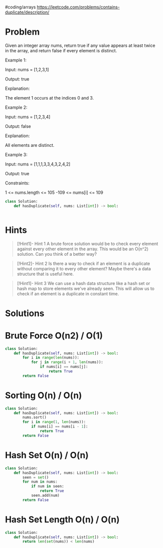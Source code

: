 #coding/arrays 
https://leetcode.com/problems/contains-duplicate/description/

# Problem 
Given an integer array nums, return true if any value appears at least twice in the array, and return false if every element is distinct.

 

Example 1:

Input: nums = [1,2,3,1]

Output: true

Explanation:

The element 1 occurs at the indices 0 and 3.

Example 2:

Input: nums = [1,2,3,4]

Output: false

Explanation:

All elements are distinct.

Example 3:

Input: nums = [1,1,1,3,3,4,3,2,4,2]

Output: true

 

Constraints:

1 <= nums.length <= 105
-109 <= nums[i] <= 109

```python
class Solution:
    def hasDuplicate(self, nums: List[int]) -> bool:
       
```
# Hints

> [!Hint1]- Hint 1 
A brute force solution would be to check every element against every other element in the array. This would be an O(n^2) solution. Can you think of a better way?

> [!Hint2]- Hint 2 
Is there a way to check if an element is a duplicate without comparing it to every other element? Maybe there's a data structure that is useful here.

> [!Hint1]- Hint 3 
We can use a hash data structure like a hash set or hash map to store elements we've already seen. This will allow us to check if an element is a duplicate in constant time.



# Solutions 

# Brute Force O(n2) / O(1)

```python 
class Solution:
    def hasDuplicate(self, nums: List[int]) -> bool:
        for i in range(len(nums)):
            for j in range(i + 1, len(nums)):
                if nums[i] == nums[j]:
                    return True
        return False
```

# Sorting O(n) / O(n)
```python 
class Solution:
    def hasDuplicate(self, nums: List[int]) -> bool:
        nums.sort()
        for i in range(1, len(nums)):
            if nums[i] == nums[i - 1]:
                return True
        return False
```

# Hash Set O(n) / O(n)
```python
class Solution:
    def hasDuplicate(self, nums: List[int]) -> bool:
        seen = set()
        for num in nums:
            if num in seen:
                return True
            seen.add(num)
        return False
```

# Hash Set Length O(n) / O(n)
```python
class Solution:
    def hasDuplicate(self, nums: List[int]) -> bool:
        return len(set(nums)) < len(nums)
```


